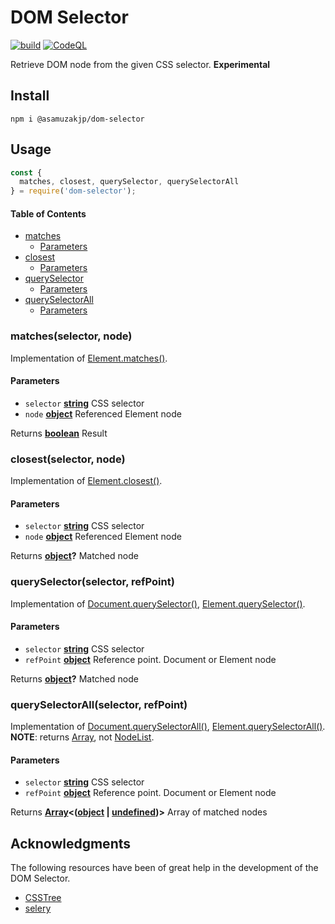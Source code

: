 # DOM Selector

[![build](https://github.com/asamuzaK/domSelector/actions/workflows/node.js.yml/badge.svg)](https://github.com/asamuzaK/domSelector/actions/workflows/node.js.yml)
[![CodeQL](https://github.com/asamuzaK/domSelector/actions/workflows/codeql.yml/badge.svg)](https://github.com/asamuzaK/domSelector/actions/workflows/codeql.yml)
<!--
[![npm](https://img.shields.io/npm/v/dom-selector)](https://www.npmjs.com/package/url-sanitizer)
[![release](https://img.shields.io/github/v/release/asamuzaK/domSelector)](https://github.com/asamuzaK/domSelector/releases)
-->

Retrieve DOM node from the given CSS selector.
**Experimental**


## Install

```console
npm i @asamuzakjp/dom-selector
```


## Usage

```javascript
const {
  matches, closest, querySelector, querySelectorAll
} = require('dom-selector');
```

<!-- Generated by documentation.js. Update this documentation by updating the source code. -->

#### Table of Contents

- [matches][1]
  - [Parameters][2]
- [closest][3]
  - [Parameters][4]
- [querySelector][5]
  - [Parameters][6]
- [querySelectorAll][7]
  - [Parameters][8]


### matches(selector, node)

Implementation of [Element.matches()][62].

#### Parameters

- `selector` **[string][56]** CSS selector
- `node` **[object][57]** Referenced Element node

Returns **[boolean][58]** Result


### closest(selector, node)

Implementation of [Element.closest()][63].

#### Parameters

- `selector` **[string][56]** CSS selector
- `node` **[object][57]** Referenced Element node

Returns **[object][57]?** Matched node


### querySelector(selector, refPoint)

Implementation of [Document.querySelector()][64], [Element.querySelector()][65].

#### Parameters

- `selector` **[string][56]** CSS selector
- `refPoint` **[object][57]** Reference point. Document or Element node

Returns **[object][57]?** Matched node


### querySelectorAll(selector, refPoint)

Implementation of [Document.querySelectorAll()][66], [Element.querySelectorAll()][67].
**NOTE**: returns [Array][59], not [NodeList][61].

#### Parameters

- `selector` **[string][56]** CSS selector
- `refPoint` **[object][57]** Reference point. Document or Element node

Returns **[Array][59]&lt;([object][57] \| [undefined][60])>** Array of matched nodes


## Acknowledgments

The following resources have been of great help in the development of the DOM Selector.

- [CSSTree](https://github.com/csstree/csstree)
- [selery](https://github.com/danburzo/selery)


[1]: #matches
[2]: #parameters
[3]: #closest
[4]: #parameters-1
[5]: #queryselector
[6]: #parameters-2
[7]: #queryselectorall
[8]: #parameters-3
[56]: https://developer.mozilla.org/docs/Web/JavaScript/Reference/Global_Objects/String
[57]: https://developer.mozilla.org/docs/Web/JavaScript/Reference/Global_Objects/Object
[58]: https://developer.mozilla.org/docs/Web/JavaScript/Reference/Global_Objects/Boolean
[59]: https://developer.mozilla.org/docs/Web/JavaScript/Reference/Global_Objects/Array
[60]: https://developer.mozilla.org/docs/Web/JavaScript/Reference/Global_Objects/undefined
[61]: https://developer.mozilla.org/docs/Web/API/NodeList
[62]: https://developer.mozilla.org/docs/Web/API/Element/matches
[63]: https://developer.mozilla.org/docs/Web/API/Element/closest
[64]: https://developer.mozilla.org/docs/Web/API/Document/querySelector
[65]: https://developer.mozilla.org/docs/Web/API/Element/querySelector
[66]: https://developer.mozilla.org/docs/Web/API/Document/querySelectorAll
[67]: https://developer.mozilla.org/docs/Web/API/Element/querySelectorAll
